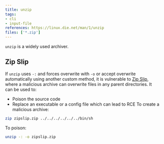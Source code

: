 ```yaml
---
title: unzip
tags:
- cli
- input-file
references: https://linux.die.net/man/1/unzip
files: ['*.zip']
---
```


`unzip` is a widely used archiver. 

## Zip Slip

If `unzip` uses `-:` and forces overwrite with `-o` or accept overwrite automatically using another custom method, it is vulnerable to [Zip Slip](https://security.snyk.io/research/zip-slip-vulnerability), where a malicious archive can overwrite files in any parent directories. It can be used to:
  - Poison the source code
  - Replace an executable or a config file which can lead to RCE
To create a malicious archive:
```sh
zip zipslip.zip ../../../../../../bin/sh
```

To poison:
```sh
unzip -: -o zipslip.zip
```
